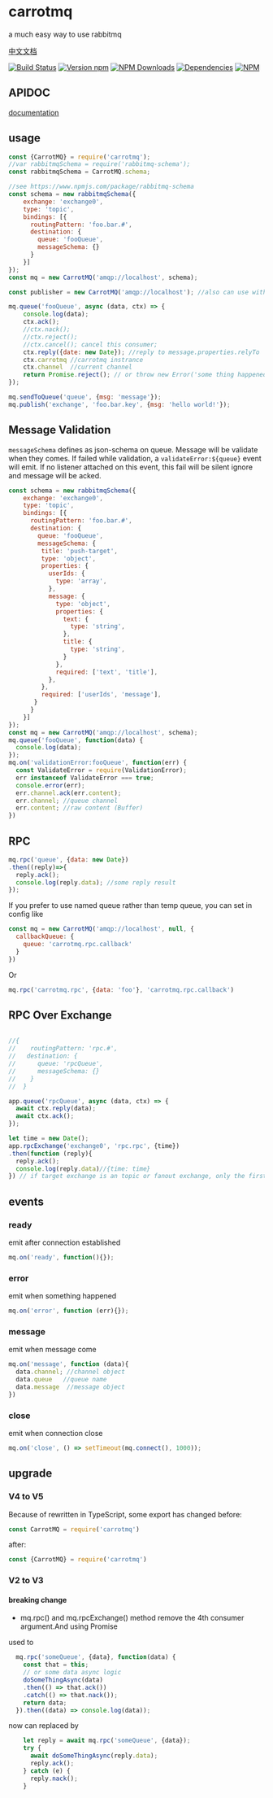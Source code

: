 # carrotmq

a much easy way to use rabbitmq

[中文文档](https://blog.bangbang93.com/2016/03/29/carrotmq%e4%b8%ad%e6%96%87%e6%96%87%e6%a1%a3.moe)

[![Build Status](https://travis-ci.org/bangbang93/carrotmq.svg?branch=master)](https://travis-ci.org/bangbang93/carrotmq)
[![Version npm](https://img.shields.io/npm/v/carrotmq.svg?style=flat-square)](https://www.npmjs.com/package/carrotmq)
[![NPM Downloads](https://img.shields.io/npm/dm/carrotmq.svg?style=flat-square)](https://www.npmjs.com/package/carrotmq)
[![Dependencies](https://img.shields.io/david/bangbang93/carrotmq.svg?style=flat-square)](https://david-dm.org/bangbang93/carrotmq)
[![NPM](https://nodei.co/npm/carrotmq.png?downloads=true&downloadRank=true)](https://nodei.co/npm/carrotmq/)


## APIDOC

[documentation](https://bangbang93.github.io/carrotmq)

## usage
```javascript
const {CarrotMQ} = require('carrotmq');
//var rabbitmqSchema = require('rabbitmq-schema');
const rabbitmqSchema = CarrotMQ.schema;

//see https://www.npmjs.com/package/rabbitmq-schema
const schema = new rabbitmqSchema({
    exchange: 'exchange0',
    type: 'topic',
    bindings: [{
      routingPattern: 'foo.bar.#',
      destination: {
        queue: 'fooQueue',
        messageSchema: {}
      }
    }]
});
const mq = new CarrotMQ('amqp://localhost', schema);

const publisher = new CarrotMQ('amqp://localhost'); //also can use without schema

mq.queue('fooQueue', async (data, ctx) => {
    console.log(data);
    ctx.ack();
    //ctx.nack();
    //ctx.reject();
    //ctx.cancel(); cancel this consumer;
    ctx.reply({date: new Date}); //reply to message.properties.relyTo
    ctx.carrotmq //carrotmq instrance
    ctx.channel  //current channel
    return Promise.reject(); // or throw new Error('some thing happened') will execute `this.reject()` if this message hadn't been ack
});

mq.sendToQueue('queue', {msg: 'message'});
mq.publish('exchange', 'foo.bar.key', {msg: 'hello world!'});
```

## Message Validation
`messageSchema` defines as json-schema on queue. Message will be validate when they comes.
If failed while validation, a `validateError:${queue}` event will emit.
If no listener attached on this event, this fail will be silent ignore and message will be acked.
```js
const schema = new rabbitmqSchema({
    exchange: 'exchange0',
    type: 'topic',
    bindings: [{
      routingPattern: 'foo.bar.#',
      destination: {
        queue: 'fooQueue',
        messageSchema: {
         title: 'push-target',
         type: 'object',
         properties: {
           userIds: {
             type: 'array',
           },
           message: {
             type: 'object',
             properties: {
               text: {
                 type: 'string',
               },
               title: {
                 type: 'string',
               }
             },
             required: ['text', 'title'],
           },
         },
         required: ['userIds', 'message'],
       }
      }
    }]
});
const mq = new CarrotMQ('amqp://localhost', schema);
mq.queue('fooQueue', function(data) {
  console.log(data);
});
mq.on('validationError:fooQueue', function(err) {
  const ValidateError = require(ValidationError);
  err instanceof ValidateError === true;
  console.error(err);
  err.channel.ack(err.content);
  err.channel; //queue channel
  err.content; //raw content (Buffer)
})
```

## RPC
```javascript
mq.rpc('queue', {data: new Date})
.then((reply)=>{
  reply.ack();
  console.log(reply.data); //some reply result
});
```
If you prefer to use named queue rather than temp queue, you can set in config like 
```javascript
const mq = new CarrotMQ('amqp://localhost', null, {
  callbackQueue: {
    queue: 'carrotmq.rpc.callback'
  }
})
```
Or 
```javascript 
mq.rpc('carrotmq.rpc', {data: 'foo'}, 'carrotmq.rpc.callback') 
```

## RPC Over Exchange
```javascript

//{
//    routingPattern: 'rpc.#',
//   destination: {
//      queue: 'rpcQueue',
//      messageSchema: {}
//    }
//  }

app.queue('rpcQueue', async (data, ctx) => {
  await ctx.reply(data);
  await ctx.ack();
});

let time = new Date();
app.rpcExchange('exchange0', 'rpc.rpc', {time})
.then(function (reply){
  reply.ack();
  console.log(reply.data)//{time: time}
}) // if target exchange is an topic or fanout exchange, only the first reply will be accepted.
```

## events
### ready
emit after connection established
```javascript
mq.on('ready', function(){});
```

### error
emit when something happened
```javascript
mq.on('error', function (err){});
```

### message
emit when message come
```javascript
mq.on('message', function (data){
  data.channel; //channel object
  data.queue   //queue name
  data.message  //message object
})
```

### close
emit when connection close
```js
mq.on('close', () => setTimeout(mq.connect(), 1000));
```

## upgrade
### V4 to V5

Because of rewritten in TypeScript, some export has changed
before:
```javascript
const CarrotMQ = require('carrotmq')
```
after:
```javascript
const {CarrotMQ} = require('carrotmq')
```
### V2 to V3
#### breaking change
  - mq.rpc() and mq.rpcExchange() method remove the 4th consumer argument.And using Promise
  
  used to
  ```js
    mq.rpc('someQueue', {data}, function(data) {
      const that = this;
      // or some data async logic
      doSomeThingAsync(data)
      .then(() => that.ack())
      .catch(() => that.nack());
      return data;
    }).then((data) => console.log(data));
```
now can replaced by
```js
    let reply = await mq.rpc('someQueue', {data});
    try {
      await doSomeThingAsync(reply.data);
      reply.ack();
    } catch (e) {
      reply.nack();
    }
```
